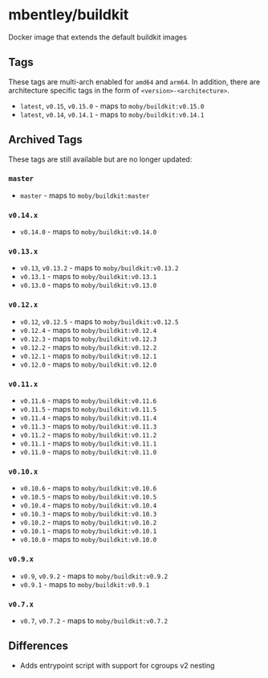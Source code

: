 # mbentley/buildkit

Docker image that extends the default buildkit images

## Tags

These tags are multi-arch enabled for `amd64` and `arm64`. In addition, there are architecture specific tags in the form of `<version>-<architecture>`.

* `latest`, `v0.15`, `v0.15.0` - maps to `moby/buildkit:v0.15.0`
* `latest`, `v0.14`, `v0.14.1` - maps to `moby/buildkit:v0.14.1`

## Archived Tags

These tags are still available but are no longer updated:

### `master`

* `master` - maps to `moby/buildkit:master`

### `v0.14.x`

* `v0.14.0` - maps to `moby/buildkit:v0.14.0`

### `v0.13.x`

* `v0.13`, `v0.13.2` - maps to `moby/buildkit:v0.13.2`
* `v0.13.1` - maps to `moby/buildkit:v0.13.1`
* `v0.13.0` - maps to `moby/buildkit:v0.13.0`

### `v0.12.x`

* `v0.12`, `v0.12.5` - maps to `moby/buildkit:v0.12.5`
* `v0.12.4` - maps to `moby/buildkit:v0.12.4`
* `v0.12.3` - maps to `moby/buildkit:v0.12.3`
* `v0.12.2` - maps to `moby/buildkit:v0.12.2`
* `v0.12.1` - maps to `moby/buildkit:v0.12.1`
* `v0.12.0` - maps to `moby/buildkit:v0.12.0`

### `v0.11.x`

* `v0.11.6` - maps to `moby/buildkit:v0.11.6`
* `v0.11.5` - maps to `moby/buildkit:v0.11.5`
* `v0.11.4` - maps to `moby/buildkit:v0.11.4`
* `v0.11.3` - maps to `moby/buildkit:v0.11.3`
* `v0.11.2` - maps to `moby/buildkit:v0.11.2`
* `v0.11.1` - maps to `moby/buildkit:v0.11.1`
* `v0.11.0` - maps to `moby/buildkit:v0.11.0`

### `v0.10.x`

* `v0.10.6` - maps to `moby/buildkit:v0.10.6`
* `v0.10.5` - maps to `moby/buildkit:v0.10.5`
* `v0.10.4` - maps to `moby/buildkit:v0.10.4`
* `v0.10.3` - maps to `moby/buildkit:v0.10.3`
* `v0.10.2` - maps to `moby/buildkit:v0.10.2`
* `v0.10.1` - maps to `moby/buildkit:v0.10.1`
* `v0.10.0` - maps to `moby/buildkit:v0.10.0`

### `v0.9.x`

* `v0.9`, `v0.9.2` - maps to `moby/buildkit:v0.9.2`
* `v0.9.1` - maps to `moby/buildkit:v0.9.1`

### `v0.7.x`

* `v0.7`, `v0.7.2` - maps to `moby/buildkit:v0.7.2`

## Differences

* Adds entrypoint script with support for cgroups v2 nesting
